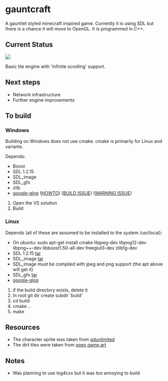 <h1>gauntcraft</h1>

A gauntlet styled minecraft inspired game. Currently it is using SDL but there is a chance it will move to OpenGL. It is programmed in C++.

<h2>Current Status</h2>
<img src="http://roaet.com/images/gauntcraft_001.png"/>

Basic tile engine with 'infinite scrolling' support.
<h2>Next steps</h2>
<ul>
  <li>Network infrastructure</li>
  <li>Further engine improvements</li>
</ul>
<h2>To build</h2>

<h3>Windows</h3>
Building on Windows does not use cmake. cmake is primarily for Linux and variants.

Depends:
<ul>
  <li>Boost</li>
  <li>SDL 1.2.15</li>
  <li>SDL_image</li>
  <li>SDL_gfx</li>
  <li>zlib</li>
  <li><a href="http://code.google.com/p/google-glog/">google-glog</a>
  (<a href="http://google-glog.googlecode.com/svn/trunk/doc/glog.html">HOWTO</a>) 
  (<a href="http://code.google.com/p/google-glog/issues/detail?id=117">BUILD ISSUE</a>)
  (<a href="http://code.google.com/p/google-glog/issues/detail?id=94">WARNING ISSUE</a>)
  </li>
</ul>

<ol>
  <li>Open the VS solution</li>
  <li>Build</li>
</ol>

<h3>Linux</h3>

Depends (all of these are assumed to be installed to the system /usr/local):
<ul>
  <li>On ubuntu: sudo apt-get install cmake libjpeg-dev libpng12-dev libpng++-dev libboost1.50-all-dev freeglut3-dev zlib1g-dev </li>
  <li>SDL 1.2.15 <a href="http://www.libsdl.org/release/SDL-1.2.15.tar.gz">tar</a></li>
  <li>SDL_image <a href="http://www.libsdl.org/projects/SDL_image/release/SDL_image-1.2.12.tar.gz">tar</a></li>
  <li>SDL_image must be compiled with jpeg and png support (the apt above will get it)</li>
  <li>SDL_gfx <a href="http://www.ferzkopp.net/Software/SDL_gfx-2.0/SDL_gfx-2.0.24.tar.gz">tar</a></li>
  <li><a href="http://code.google.com/p/google-glog/">google-glog</a></li>
</ul>

<ol>
  <li>if the build directory exists, delete it</li>
  <li>In root git dir create subdir 'build'</li>
  <li>cd build</li>
  <li>cmake ..</li>
  <li>make</li>
</ol>

<h2>Resources</h2>
<ul>
  <li>The character sprite was taken from <a href="http://www.gdunlimited.net/forums/gallery/image/879-actor01/">gdunlimited</a></li>
  <li>The dirt tiles were taken from <a href="http://lpc.opengameart.org/static/lpc-style-guide/styleguide.html">open game art</a></li>
</ul>

<h2>Notes</h2>
<ul>
  <li>Was planning to use log4cxx but it was too annoying to build</li>
</ul>


